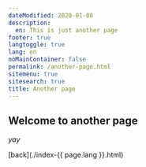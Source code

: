 ```yaml
---
dateModified: 2020-01-08
description: 
  en: This is just another page
footer: true
langtoggle: true
lang: en
noMainContainer: false
permalink: /another-page.html
sitemenu: true
sitesearch: true
title: Another page
---
```


## Welcome to another page

_yay_

[back](./index-{{ page.lang }}.html)
